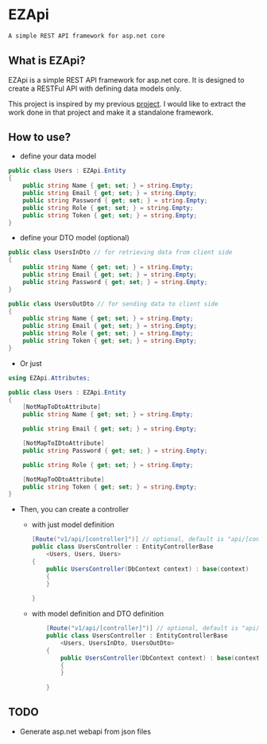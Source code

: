 # EZApi

```txt
A simple REST API framework for asp.net core
```

## What is EZApi?

EZApi is a simple REST API framework for asp.net core. It is designed to create a RESTFul API with defining data models only.

This project is inspired by my previous [project](https://github.com/Ryuuu825/ITP4915M-2022). I would like to extract the work done in that project and make it a standalone framework.

## How to use?

- define your data model

```csharp
public class Users : EZApi.Entity
{
    public string Name { get; set; } = string.Empty;
    public string Email { get; set; } = string.Empty;
    public string Password { get; set; } = string.Empty;
    public string Role { get; set; } = string.Empty;
    public string Token { get; set; } = string.Empty;
}
```

- define your DTO model (optional)

```csharp
public class UsersInDto // for retrieving data from client side
{
    public string Name { get; set; } = string.Empty;
    public string Email { get; set; } = string.Empty;
    public string Password { get; set; } = string.Empty;
}

public class UsersOutDto // for sending data to client side
{
    public string Name { get; set; } = string.Empty;
    public string Email { get; set; } = string.Empty;
    public string Role { get; set; } = string.Empty;
    public string Token { get; set; } = string.Empty;
}
```

- Or just

```csharp
using EZApi.Attributes;

public class Users : EZApi.Entity
{
    [NotMapToDtoAttribute]
    public string Name { get; set; } = string.Empty;

    public string Email { get; set; } = string.Empty;

    [NotMapToIDtoAttribute]
    public string Password { get; set; } = string.Empty;

    public string Role { get; set; } = string.Empty;

    [NotMapToODtoAttribute]
    public string Token { get; set; } = string.Empty;
}
```

- Then, you can create a controller

  - with just model definition

    ```csharp
    [Route("v1/api/[controller]")] // optional, default is "api/[controller]s"
    public class UsersController : EntityControllerBase
        <Users, Users, Users>
    {
        public UsersController(DbContext context) : base(context)
        {
        }
        
    }
    ```

  - with model definition and DTO definition

    ```csharp
        [Route("v1/api/[controller]")] // optional, default is "api/[controller]s"
        public class UsersController : EntityControllerBase
            <Users, UsersInDto, UsersOutDto>
        {
            public UsersController(DbContext context) : base(context)
            {
            }
            
        }
    ```


## TODO

- Generate asp.net webapi from json files
